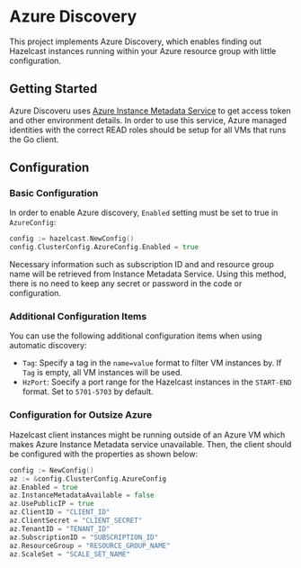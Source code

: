 # Azure Discovery

This project implements Azure Discovery, which enables finding out Hazelcast instances running within your Azure resource group with little configuration.

## Getting Started

Azure Discoveru uses [Azure Instance Metadata Service](https://docs.microsoft.com/en-us/azure/virtual-machines/windows/instance-metadata-service) to get access token and other environment details. In order to use this service, Azure managed identities with the correct READ roles should be setup for all VMs that runs the Go client.

## Configuration

### Basic Configuration

In order to enable Azure discovery, `Enabled` setting must be set to true in  `AzureConfig`:
```go
config := hazelcast.NewConfig()
config.ClusterConfig.AzureConfig.Enabled = true
```
Necessary information such as subscription ID and and resource group name will be retrieved from Instance Metadata Service. Using this method, there is no need to keep any secret or password in the code or configuration.

### Additional Configuration Items

You can use the following additional configuration items when using automatic discovery:
* `Tag`: Specify a tag in the `name=value` format to filter VM instances by. If `Tag` is empty, all VM instances will be used.
* `HzPort`: Soecify a port range for the Hazelcast instances in the `START-END` format. Set to `5701-5703` by default.

### Configuration for Outsize Azure

Hazelcast client instances might be running outside of an Azure VM which makes Azure Instance Metadata service unavailable. Then, the client should be configured with the properties as shown below:
```go
config := NewConfig()
az := &config.ClusterConfig.AzureConfig
az.Enabled = true
az.InstanceMetadataAvailable = false
az.UsePublicIP = true
az.ClientID = "CLIENT_ID"
az.ClientSecret = "CLIENT_SECRET"
az.TenantID = "TENANT_ID"
az.SubscriptionID = "SUBSCRIPTION_ID"
az.ResourceGroup = "RESOURCE_GROUP_NAME"
az.ScaleSet = "SCALE_SET_NAME"
```